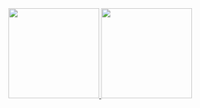 <!--
**luckdown-dev/luckdown-dev** is a ✨ _special_ ✨ repository because its `README.md` (this file) appears on your GitHub profile.

Here are some ideas to get you started:

- 🔭 I’m currently working on ...
- 🌱 I’m currently learning ...
- 👯 I’m looking to collaborate on ...
- 🤔 I’m looking for help with ...
- 💬 Ask me about ...
- 📫 How to reach me: ...
- 😄 Pronouns: ...
- ⚡ Fun fact: ...
-->

<div>
  <a href="https://github.com/luckdown-dev">
  <img height="180em" src="https://github-readme-stats.vercel.app/api?username=luckdown-dev&count_private=true&show_icons=true&theme=aura_dark&border_color=252334"/>
  <img height="180em" src="https://github-readme-stats.vercel.app/api/top-langs/?username=luckdown-dev&theme=aura_dark&border_color=252334"/>
</div>
